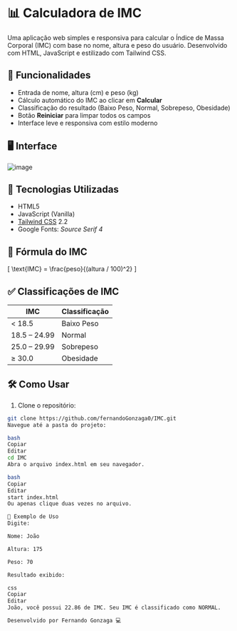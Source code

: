 # 📊 Calculadora de IMC

Uma aplicação web simples e responsiva para calcular o Índice de Massa Corporal (IMC) com base no nome, altura e peso do usuário. Desenvolvido com HTML, JavaScript e estilizado com Tailwind CSS.

## 🧠 Funcionalidades

- Entrada de nome, altura (cm) e peso (kg)
- Cálculo automático do IMC ao clicar em **Calcular**
- Classificação do resultado (Baixo Peso, Normal, Sobrepeso, Obesidade)
- Botão **Reiniciar** para limpar todos os campos
- Interface leve e responsiva com estilo moderno

## 🖥️ Interface

![image](https://github.com/user-attachments/assets/829d70e9-e3f7-44a7-b91b-87b7f1399395)


## 🚀 Tecnologias Utilizadas

- HTML5
- JavaScript (Vanilla)
- [Tailwind CSS](https://tailwindcss.com/) 2.2
- Google Fonts: *Source Serif 4*

## 🔢 Fórmula do IMC

\[
\text{IMC} = \frac{peso}{(altura / 100)^2}
\]

## ✅ Classificações de IMC

| IMC              | Classificação     |
|------------------|-------------------|
| < 18.5           | Baixo Peso        |
| 18.5 – 24.99     | Normal            |
| 25.0 – 29.99     | Sobrepeso         |
| ≥ 30.0           | Obesidade         |

## 🛠️ Como Usar

1. Clone o repositório:

```bash
git clone https://github.com/fernandoGonzaga0/IMC.git
Navegue até a pasta do projeto:

bash
Copiar
Editar
cd IMC
Abra o arquivo index.html em seu navegador.

bash
Copiar
Editar
start index.html
Ou apenas clique duas vezes no arquivo.

🧪 Exemplo de Uso
Digite:

Nome: João

Altura: 175

Peso: 70

Resultado exibido:

css
Copiar
Editar
João, você possui 22.86 de IMC. Seu IMC é classificado como NORMAL.

Desenvolvido por Fernando Gonzaga 💻
